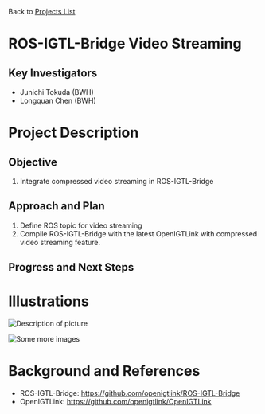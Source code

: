 Back to [Projects List](../../README.md#ProjectsList)

# ROS-IGTL-Bridge Video Streaming

## Key Investigators

- Junichi Tokuda (BWH)
- Longquan Chen (BWH)

# Project Description

## Objective

1. Integrate compressed video streaming in ROS-IGTL-Bridge

## Approach and Plan

1. Define ROS topic for video streaming
2. Compile ROS-IGTL-Bridge with the latest OpenIGTLink with compressed video streaming feature.

## Progress and Next Steps

<!--Describe progress and next steps in a few bullet points as you are making progress.-->

# Illustrations

<!--Add pictures and links to videos that demonstrate what has been accomplished.-->

![Description of picture](Example2.jpg)

![Some more images](Example2.jpg)

# Background and References

<!--Use this space for information that may help people better understand your project, like links to papers, source code, or data.-->

- ROS-IGTL-Bridge: https://github.com/openigtlink/ROS-IGTL-Bridge
- OpenIGTLink: https://github.com/openigtlink/OpenIGTLink
